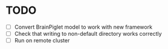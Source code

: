 # TODO #

- [ ] Convert BrainPiglet model to work with new framework
- [ ] Check that writing to non-default directory works correctly
- [ ] Run on remote cluster
